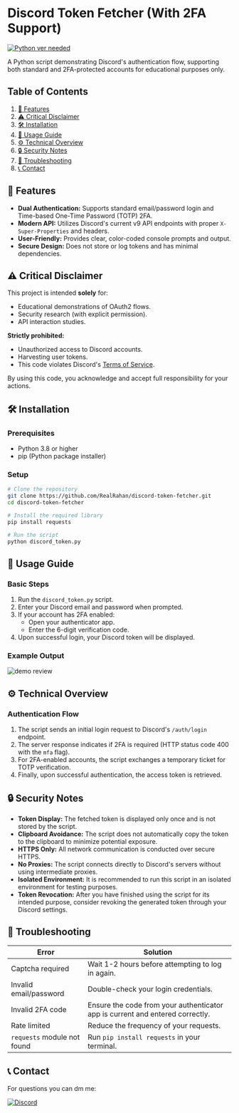 # Discord Token Fetcher (With 2FA Support)

[![Python ver needed](https://img.shields.io/badge/python-3.8%2B-3776AB?style=for-the-badge&logo=python&logoColor=FFD43B)](https://www.python.org/downloads/)

A Python script demonstrating Discord's authentication flow, supporting both standard and 2FA-protected accounts for educational purposes only.

## Table of Contents
1. [🌟 Features](#-features)
2. [⚠️ Critical Disclaimer](#️-critical-disclaimer)
3. [🛠️ Installation](#️-installation)
4. [🚀 Usage Guide](#-usage-guide)
5. [⚙️ Technical Overview](#️-technical-overview)
6. [🔒 Security Notes](#-security-notes)
7. [🐛 Troubleshooting](#-troubleshooting)
8. [📞 Contact](#-contact)

## 🌟 Features
- **Dual Authentication:** Supports standard email/password login and Time-based One-Time Password (TOTP) 2FA.
- **Modern API:** Utilizes Discord's current v9 API endpoints with proper `X-Super-Properties` and headers.
- **User-Friendly:** Provides clear, color-coded console prompts and output.
- **Secure Design:** Does not store or log tokens and has minimal dependencies.

## ⚠️ Critical Disclaimer
This project is intended **solely** for:
- Educational demonstrations of OAuth2 flows.
- Security research (with explicit permission).
- API interaction studies.

**Strictly prohibited:**
- Unauthorized access to Discord accounts.
- Harvesting user tokens.
- This code violates Discord's [Terms of Service](https://discord.com/terms).

By using this code, you acknowledge and accept full responsibility for your actions.

## 🛠️ Installation

### Prerequisites
- Python 3.8 or higher
- pip (Python package installer)

### Setup
```bash
# Clone the repository
git clone https://github.com/RealRahan/discord-token-fetcher.git
cd discord-token-fetcher

# Install the required library
pip install requests

# Run the script
python discord_token.py
```

## 🚀 Usage Guide

### Basic Steps

1.  Run the `discord_token.py` script.
2.  Enter your Discord email and password when prompted.
3.  If your account has 2FA enabled:
      - Open your authenticator app.
      - Enter the 6-digit verification code.
4.  Upon successful login, your Discord token will be displayed.

### Example Output

![demo review](https://media-hosting.imagekit.io/bb87ec004bcb49f9/demo.jpg?Expires=1840716246&Key-Pair-Id=K2ZIVPTIP2VGHC&Signature=LFvoJ5BAfeHr~bvWnMN3ie7XFssujHRRI7UJWx7jxVkZK-vs8~fRzAwX6oBHTBZTv9E~s7QkdR6WCvL9xybS2Jom4ty4MEUUyn9uERcbx-D5qU~hVkFDiuV7-lGMCgGuPiA3GPjIVQtU5lD~sWMIL04iMvM~dJ3kH5uu1T6vfCjNkBmy7cVYXyMAGUBvkiDCEs8JSGyikNU4btfD6DKSQwMkcQPM2ZkXu439tkmgDWeT6eF4buNkmNdI6BHAZ-zEbixTh4gYY7ax98oWq4Se4GUq4wpJBBqLS-CtUDbKG8A2sk6JkkagtzAAN6yG3CKIURyVNHANxhws43zpuXtb0g__)

## ⚙️ Technical Overview

### Authentication Flow

1.  The script sends an initial login request to Discord's `/auth/login` endpoint.
2.  The server response indicates if 2FA is required (HTTP status code 400 with the `mfa` flag).
3.  For 2FA-enabled accounts, the script exchanges a temporary ticket for TOTP verification.
4.  Finally, upon successful authentication, the access token is retrieved.

## 🔒 Security Notes

  - **Token Display:** The fetched token is displayed only once and is not stored by the script.
  - **Clipboard Avoidance:** The script does not automatically copy the token to the clipboard to minimize potential exposure.
  - **HTTPS Only:** All network communication is conducted over secure HTTPS.
  - **No Proxies:** The script connects directly to Discord's servers without using intermediate proxies.
  - **Isolated Environment:** It is recommended to run this script in an isolated environment for testing purposes.
  - **Token Revocation:** After you have finished using the script for its intended purpose, consider revoking the generated token through your Discord settings.

## 🐛 Troubleshooting

| Error                     | Solution                                          |
|---------------------------|---------------------------------------------------|
| Captcha required          | Wait 1-2 hours before attempting to log in again. |
| Invalid email/password    | Double-check your login credentials.              |
| Invalid 2FA code          | Ensure the code from your authenticator app is current and entered correctly. |
| Rate limited              | Reduce the frequency of your requests.           |
| `requests` module not found | Run `pip install requests` in your terminal.     |

## 📞 Contact

For questions you can dm me:

[![Discord](https://img.shields.io/badge/Rhn-7289DA?style=flat&logo=discord&logoColor=white)](https://discord.com/users/1336772500490686535)
